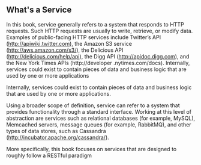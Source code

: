 ## What's a Service

In this book, service generally refers to a system that responds to HTTP requests. Such
HTTP requests are usually to write, retrieve, or modify data. Examples of public-facing
HTTP services include Twitter’s API (http://apiwiki.twitter.com), the Amazon S3 service
(http://aws.amazon.com/s3/), the Delicious API (http://delicious.com/help/api), the
Digg API (http://apidoc.digg.com), and the New York Times APIs (http://developer
.nytimes.com/docs). Internally, services could exist to contain pieces of data and business
logic that are used by one or more applications

Internally, services could exist to contain pieces of data and business
logic that are used by one or more applications.

Using a broader scope of definition, service can refer to a system that provides
functionality through a standard interface. Working at this level of abstraction are
services such as relational databases (for example, MySQL), Memcached servers, message
queues (for example, RabbitMQ), and other types of data stores, such as Cassandra
(http://incubator.apache.org/cassandra/).

More specifically, this book
focuses on services that are designed to roughly follow a RESTful paradigm
